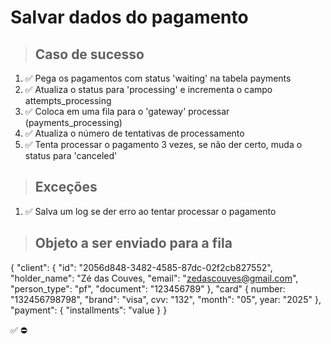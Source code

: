 # Salvar dados do pagamento

> ## Caso de sucesso

1. ✅ Pega os pagamentos com status 'waiting' na tabela payments
2. ✅ Atualiza o status para 'processing' e incrementa o campo attempts_processing
3. ✅ Coloca em uma fila para o 'gateway' processar (payments_processing)
4. ✅ Atualiza o número de tentativas de processamento
5. ✅ Tenta processar o pagamento 3 vezes, se não der certo, muda o status para 'canceled'

> ## Exceções
1. ✅ Salva um log se der erro ao tentar processar o pagamento


> ## Objeto a ser enviado para a fila
{
    "client": {
    "id": "2056d848-3482-4585-87dc-02f2cb827552",
    "holder_name": "Zé das Couves,
    "email": "zedascouves@gmail.com",
    "person_type": "pf",
    "document": "123456789"
    },
    "card" {
        number: "132456798798",
        "brand": "visa",
        cvv: "132",
        "month": "05",
        year: "2025"
    },
    "payment": {
        "installments": "value
    }
}

✅
⛔